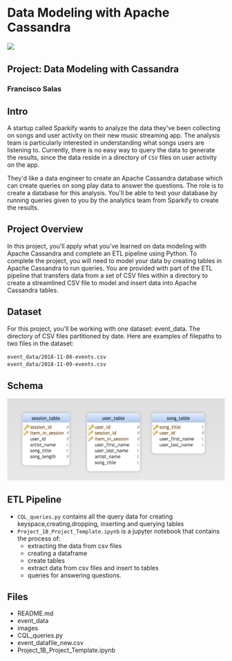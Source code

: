 # Data Modeling with Apache Cassandra
![](https://upload.wikimedia.org/wikipedia/commons/thumb/5/5e/Cassandra_logo.svg/1920px-Cassandra_logo.svg.png)


## Project: Data Modeling with Cassandra
### Francisco Salas
  
## Intro
A startup called Sparkify wants to analyze the data they've been collecting on songs and user activity on their new music streaming app. The analysis team is particularly interested in understanding what songs users are listening to. Currently, there is no easy way to query the data to generate the results, since the data reside in a directory of `CSV` files on user activity on the app.

They'd like a data engineer to create an Apache Cassandra database which can create queries on song play data to answer the questions. The role is to create a database for this analysis. You'll be able to test your database by running queries given to you by the analytics team from Sparkify to create the results.


## Project Overview

In this project, you'll apply what you've learned on data modeling with Apache Cassandra and complete an ETL pipeline using Python. To complete the project, you will need to model your data by creating tables in Apache Cassandra to run queries. You are provided with part of the ETL pipeline that transfers data from a set of CSV files within a directory to create a streamlined CSV file to model and insert data into Apache Cassandra tables.


## Dataset
For this project, you'll be working with one dataset: event_data. The directory of CSV files partitioned by date. Here are examples of filepaths to two files in the dataset:
```bash
event_data/2018-11-08-events.csv
event_data/2018-11-09-events.csv
```
## Schema
![](images/cassandra_schema.png)

## ETL Pipeline
- `CQL_queries.py` contains all the query data for creating keyspace,creating,dropping, inserting and querying tables
- `Project_1B_Project_Template.ipynb` is a jupyter notebook that contains the process of:
  - extracting the data from csv files
  - creating a dataframe
  - create tables
  - extract data from csv files and insert to tables
  - queries for answering questions. 
## Files
- README.md
- event_data
- images
- CQL_queries.py
- event_datafile_new.csv
- Project_1B_Project_Template.ipynb